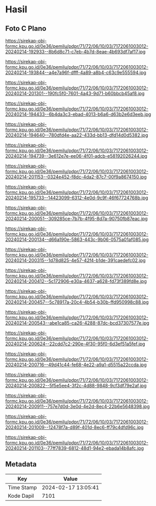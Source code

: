 # Hasil

## Foto C Plano

https://sirekap-obj-formc.kpu.go.id/0e36/pemilu/pdpr/71/72/06/10/03/7172061003012-20240214-192933--8b6d8c71-c7eb-4b7d-8eae-4b693df7af17.jpg

https://sirekap-obj-formc.kpu.go.id/0e36/pemilu/pdpr/71/72/06/10/03/7172061003012-20240214-193844--a4e7a96f-dfff-4a89-a8b4-c63c9e555594.jpg

https://sirekap-obj-formc.kpu.go.id/0e36/pemilu/pdpr/71/72/06/10/03/7172061003012-20240214-201301--190fc5f0-7601-4a43-9d71-b60bbcb45af8.jpg

https://sirekap-obj-formc.kpu.go.id/0e36/pemilu/pdpr/71/72/06/10/03/7172061003012-20240214-194433--6b4da3c3-ebad-4013-b6a6-d63b2e6d3eeb.jpg

https://sirekap-obj-formc.kpu.go.id/0e36/pemilu/pdpr/71/72/06/10/03/7172061003012-20240214-194640--780dfd4e-aa22-433d-bb13-dfd14d0d5382.jpg

https://sirekap-obj-formc.kpu.go.id/0e36/pemilu/pdpr/71/72/06/10/03/7172061003012-20240214-194739--3e612e7e-ee06-4f01-adcb-e58192026244.jpg

https://sirekap-obj-formc.kpu.go.id/0e36/pemilu/pdpr/71/72/06/10/03/7172061003012-20240214-201153--0324e452-f8dc-4da2-87c7-00f9a8674150.jpg

https://sirekap-obj-formc.kpu.go.id/0e36/pemilu/pdpr/71/72/06/10/03/7172061003012-20240214-195733--14423099-6312-4e0d-9c9f-46f67724768b.jpg

https://sirekap-obj-formc.kpu.go.id/0e36/pemilu/pdpr/71/72/06/10/03/7172061003012-20240214-200051--309285ce-7b7b-4f95-8d7a-90750fb87eac.jpg

https://sirekap-obj-formc.kpu.go.id/0e36/pemilu/pdpr/71/72/06/10/03/7172061003012-20240214-200134--d66a190e-5863-443c-9b06-0575a01af085.jpg

https://sirekap-obj-formc.kpu.go.id/0e36/pemilu/pdpr/71/72/06/10/03/7172061003012-20240214-200315--1d78d825-4e57-42f4-b1de-391caedefc02.jpg

https://sirekap-obj-formc.kpu.go.id/0e36/pemilu/pdpr/71/72/06/10/03/7172061003012-20240214-200412--5c172906-e30a-4637-a628-fd73f389fd8e.jpg

https://sirekap-obj-formc.kpu.go.id/0e36/pemilu/pdpr/71/72/06/10/03/7172061003012-20240214-200457--5c78917a-20c4-4b54-b30b-ffd950998c88.jpg

https://sirekap-obj-formc.kpu.go.id/0e36/pemilu/pdpr/71/72/06/10/03/7172061003012-20240214-200543--abe1ca85-ca26-4288-87dc-bcd37307577e.jpg

https://sirekap-obj-formc.kpu.go.id/0e36/pemilu/pdpr/71/72/06/10/03/7172061003012-20240214-200624--22cdd7c2-290e-4f30-95f0-6d3ef51a5fef.jpg

https://sirekap-obj-formc.kpu.go.id/0e36/pemilu/pdpr/71/72/06/10/03/7172061003012-20240214-200716--49d41c44-fe68-4e22-a9a1-d5515a22ccda.jpg

https://sirekap-obj-formc.kpu.go.id/0e36/pemilu/pdpr/71/72/06/10/03/7172061003012-20240214-200822--5f5e5ee4-3f2c-4d88-9848-9cf3df79e2af.jpg

https://sirekap-obj-formc.kpu.go.id/0e36/pemilu/pdpr/71/72/06/10/03/7172061003012-20240214-200911--757e7d0d-3e0d-4e2d-8ec4-22b6e5648398.jpg

https://sirekap-obj-formc.kpu.go.id/0e36/pemilu/pdpr/71/72/06/10/03/7172061003012-20240214-201009--12478f7a-d89f-401d-8ec6-ff79c4dfd96c.jpg

https://sirekap-obj-formc.kpu.go.id/0e36/pemilu/pdpr/71/72/06/10/03/7172061003012-20240214-201103--77ff7839-6812-48d1-94e2-ebada14b8afc.jpg


## Metadata

| Key        | Value               |
| ---------- | ------------------- |
| Time Stamp | 2024-02-17 13:05:41 |
| Kode Dapil | 7101                |



